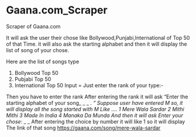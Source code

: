 # Gaana.com_Scraper
Scraper of Gaana.com

It will ask the user their chose like Bollywood,Punjabi,International of Top 50 of that Time. it will also ask the starting alphabet and then it will display the list of song of your chose.

Here are the list of songs type
1. Bollywood Top 50
2. Pubjabi Top 50
3. International Top 50
Input = Just enter the rank of your type:-

Then you have to enter the rank 
After entering the rank it will ask “Enter the starting alphabet of your song_ _ _ _. ”
Suppose user have entered M so, it will display all the song started with M
Like ….
1 Mere Wala Sardar
2 Mithi Mithi
3 Made In India
4 Manaka Da Munda
And then it will ask Enter your chose:_ _ _ 
After entering the choice  by number it will like 1 so it will display
The link of that song https://gaana.com/song/mere-wala-sardar


